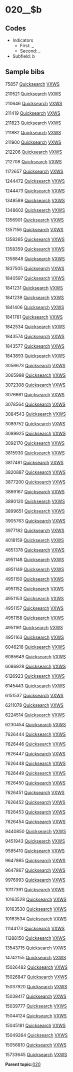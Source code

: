 # 020\_\_$b

## Codes

-   Indicators
    -   First: \_
    -   Second: \_
-   Subfield: b

## Sample bibs

75857 [Quicksearch](https://search.library.yale.edu/catalog/75857) [VXWS](http://prodorbis.library.yale.edu:7014/vxws/GetHoldingsService?bibId=75857)

210521 [Quicksearch](https://search.library.yale.edu/catalog/210521) [VXWS](http://prodorbis.library.yale.edu:7014/vxws/GetHoldingsService?bibId=210521)

210646 [Quicksearch](https://search.library.yale.edu/catalog/210646) [VXWS](http://prodorbis.library.yale.edu:7014/vxws/GetHoldingsService?bibId=210646)

211419 [Quicksearch](https://search.library.yale.edu/catalog/211419) [VXWS](http://prodorbis.library.yale.edu:7014/vxws/GetHoldingsService?bibId=211419)

211823 [Quicksearch](https://search.library.yale.edu/catalog/211823) [VXWS](http://prodorbis.library.yale.edu:7014/vxws/GetHoldingsService?bibId=211823)

211882 [Quicksearch](https://search.library.yale.edu/catalog/211882) [VXWS](http://prodorbis.library.yale.edu:7014/vxws/GetHoldingsService?bibId=211882)

211900 [Quicksearch](https://search.library.yale.edu/catalog/211900) [VXWS](http://prodorbis.library.yale.edu:7014/vxws/GetHoldingsService?bibId=211900)

212206 [Quicksearch](https://search.library.yale.edu/catalog/212206) [VXWS](http://prodorbis.library.yale.edu:7014/vxws/GetHoldingsService?bibId=212206)

212708 [Quicksearch](https://search.library.yale.edu/catalog/212708) [VXWS](http://prodorbis.library.yale.edu:7014/vxws/GetHoldingsService?bibId=212708)

1172657 [Quicksearch](https://search.library.yale.edu/catalog/1172657) [VXWS](http://prodorbis.library.yale.edu:7014/vxws/GetHoldingsService?bibId=1172657)

1244472 [Quicksearch](https://search.library.yale.edu/catalog/1244472) [VXWS](http://prodorbis.library.yale.edu:7014/vxws/GetHoldingsService?bibId=1244472)

1244473 [Quicksearch](https://search.library.yale.edu/catalog/1244473) [VXWS](http://prodorbis.library.yale.edu:7014/vxws/GetHoldingsService?bibId=1244473)

1348589 [Quicksearch](https://search.library.yale.edu/catalog/1348589) [VXWS](http://prodorbis.library.yale.edu:7014/vxws/GetHoldingsService?bibId=1348589)

1348602 [Quicksearch](https://search.library.yale.edu/catalog/1348602) [VXWS](http://prodorbis.library.yale.edu:7014/vxws/GetHoldingsService?bibId=1348602)

1356901 [Quicksearch](https://search.library.yale.edu/catalog/1356901) [VXWS](http://prodorbis.library.yale.edu:7014/vxws/GetHoldingsService?bibId=1356901)

1357156 [Quicksearch](https://search.library.yale.edu/catalog/1357156) [VXWS](http://prodorbis.library.yale.edu:7014/vxws/GetHoldingsService?bibId=1357156)

1358265 [Quicksearch](https://search.library.yale.edu/catalog/1358265) [VXWS](http://prodorbis.library.yale.edu:7014/vxws/GetHoldingsService?bibId=1358265)

1358359 [Quicksearch](https://search.library.yale.edu/catalog/1358359) [VXWS](http://prodorbis.library.yale.edu:7014/vxws/GetHoldingsService?bibId=1358359)

1358848 [Quicksearch](https://search.library.yale.edu/catalog/1358848) [VXWS](http://prodorbis.library.yale.edu:7014/vxws/GetHoldingsService?bibId=1358848)

1837505 [Quicksearch](https://search.library.yale.edu/catalog/1837505) [VXWS](http://prodorbis.library.yale.edu:7014/vxws/GetHoldingsService?bibId=1837505)

1840597 [Quicksearch](https://search.library.yale.edu/catalog/1840597) [VXWS](http://prodorbis.library.yale.edu:7014/vxws/GetHoldingsService?bibId=1840597)

1841231 [Quicksearch](https://search.library.yale.edu/catalog/1841231) [VXWS](http://prodorbis.library.yale.edu:7014/vxws/GetHoldingsService?bibId=1841231)

1841239 [Quicksearch](https://search.library.yale.edu/catalog/1841239) [VXWS](http://prodorbis.library.yale.edu:7014/vxws/GetHoldingsService?bibId=1841239)

1841406 [Quicksearch](https://search.library.yale.edu/catalog/1841406) [VXWS](http://prodorbis.library.yale.edu:7014/vxws/GetHoldingsService?bibId=1841406)

1841781 [Quicksearch](https://search.library.yale.edu/catalog/1841781) [VXWS](http://prodorbis.library.yale.edu:7014/vxws/GetHoldingsService?bibId=1841781)

1842534 [Quicksearch](https://search.library.yale.edu/catalog/1842534) [VXWS](http://prodorbis.library.yale.edu:7014/vxws/GetHoldingsService?bibId=1842534)

1843574 [Quicksearch](https://search.library.yale.edu/catalog/1843574) [VXWS](http://prodorbis.library.yale.edu:7014/vxws/GetHoldingsService?bibId=1843574)

1843577 [Quicksearch](https://search.library.yale.edu/catalog/1843577) [VXWS](http://prodorbis.library.yale.edu:7014/vxws/GetHoldingsService?bibId=1843577)

1843893 [Quicksearch](https://search.library.yale.edu/catalog/1843893) [VXWS](http://prodorbis.library.yale.edu:7014/vxws/GetHoldingsService?bibId=1843893)

3056673 [Quicksearch](https://search.library.yale.edu/catalog/3056673) [VXWS](http://prodorbis.library.yale.edu:7014/vxws/GetHoldingsService?bibId=3056673)

3065998 [Quicksearch](https://search.library.yale.edu/catalog/3065998) [VXWS](http://prodorbis.library.yale.edu:7014/vxws/GetHoldingsService?bibId=3065998)

3072308 [Quicksearch](https://search.library.yale.edu/catalog/3072308) [VXWS](http://prodorbis.library.yale.edu:7014/vxws/GetHoldingsService?bibId=3072308)

3076661 [Quicksearch](https://search.library.yale.edu/catalog/3076661) [VXWS](http://prodorbis.library.yale.edu:7014/vxws/GetHoldingsService?bibId=3076661)

3078564 [Quicksearch](https://search.library.yale.edu/catalog/3078564) [VXWS](http://prodorbis.library.yale.edu:7014/vxws/GetHoldingsService?bibId=3078564)

3084543 [Quicksearch](https://search.library.yale.edu/catalog/3084543) [VXWS](http://prodorbis.library.yale.edu:7014/vxws/GetHoldingsService?bibId=3084543)

3089752 [Quicksearch](https://search.library.yale.edu/catalog/3089752) [VXWS](http://prodorbis.library.yale.edu:7014/vxws/GetHoldingsService?bibId=3089752)

3089925 [Quicksearch](https://search.library.yale.edu/catalog/3089925) [VXWS](http://prodorbis.library.yale.edu:7014/vxws/GetHoldingsService?bibId=3089925)

3092170 [Quicksearch](https://search.library.yale.edu/catalog/3092170) [VXWS](http://prodorbis.library.yale.edu:7014/vxws/GetHoldingsService?bibId=3092170)

3815930 [Quicksearch](https://search.library.yale.edu/catalog/3815930) [VXWS](http://prodorbis.library.yale.edu:7014/vxws/GetHoldingsService?bibId=3815930)

3817481 [Quicksearch](https://search.library.yale.edu/catalog/3817481) [VXWS](http://prodorbis.library.yale.edu:7014/vxws/GetHoldingsService?bibId=3817481)

3820887 [Quicksearch](https://search.library.yale.edu/catalog/3820887) [VXWS](http://prodorbis.library.yale.edu:7014/vxws/GetHoldingsService?bibId=3820887)

3877200 [Quicksearch](https://search.library.yale.edu/catalog/3877200) [VXWS](http://prodorbis.library.yale.edu:7014/vxws/GetHoldingsService?bibId=3877200)

3889167 [Quicksearch](https://search.library.yale.edu/catalog/3889167) [VXWS](http://prodorbis.library.yale.edu:7014/vxws/GetHoldingsService?bibId=3889167)

3890120 [Quicksearch](https://search.library.yale.edu/catalog/3890120) [VXWS](http://prodorbis.library.yale.edu:7014/vxws/GetHoldingsService?bibId=3890120)

3899651 [Quicksearch](https://search.library.yale.edu/catalog/3899651) [VXWS](http://prodorbis.library.yale.edu:7014/vxws/GetHoldingsService?bibId=3899651)

3905763 [Quicksearch](https://search.library.yale.edu/catalog/3905763) [VXWS](http://prodorbis.library.yale.edu:7014/vxws/GetHoldingsService?bibId=3905763)

3977182 [Quicksearch](https://search.library.yale.edu/catalog/3977182) [VXWS](http://prodorbis.library.yale.edu:7014/vxws/GetHoldingsService?bibId=3977182)

4018159 [Quicksearch](https://search.library.yale.edu/catalog/4018159) [VXWS](http://prodorbis.library.yale.edu:7014/vxws/GetHoldingsService?bibId=4018159)

4851378 [Quicksearch](https://search.library.yale.edu/catalog/4851378) [VXWS](http://prodorbis.library.yale.edu:7014/vxws/GetHoldingsService?bibId=4851378)

4951148 [Quicksearch](https://search.library.yale.edu/catalog/4951148) [VXWS](http://prodorbis.library.yale.edu:7014/vxws/GetHoldingsService?bibId=4951148)

4951149 [Quicksearch](https://search.library.yale.edu/catalog/4951149) [VXWS](http://prodorbis.library.yale.edu:7014/vxws/GetHoldingsService?bibId=4951149)

4951150 [Quicksearch](https://search.library.yale.edu/catalog/4951150) [VXWS](http://prodorbis.library.yale.edu:7014/vxws/GetHoldingsService?bibId=4951150)

4951152 [Quicksearch](https://search.library.yale.edu/catalog/4951152) [VXWS](http://prodorbis.library.yale.edu:7014/vxws/GetHoldingsService?bibId=4951152)

4951153 [Quicksearch](https://search.library.yale.edu/catalog/4951153) [VXWS](http://prodorbis.library.yale.edu:7014/vxws/GetHoldingsService?bibId=4951153)

4951157 [Quicksearch](https://search.library.yale.edu/catalog/4951157) [VXWS](http://prodorbis.library.yale.edu:7014/vxws/GetHoldingsService?bibId=4951157)

4951158 [Quicksearch](https://search.library.yale.edu/catalog/4951158) [VXWS](http://prodorbis.library.yale.edu:7014/vxws/GetHoldingsService?bibId=4951158)

4951161 [Quicksearch](https://search.library.yale.edu/catalog/4951161) [VXWS](http://prodorbis.library.yale.edu:7014/vxws/GetHoldingsService?bibId=4951161)

4951163 [Quicksearch](https://search.library.yale.edu/catalog/4951163) [VXWS](http://prodorbis.library.yale.edu:7014/vxws/GetHoldingsService?bibId=4951163)

6046216 [Quicksearch](https://search.library.yale.edu/catalog/6046216) [VXWS](http://prodorbis.library.yale.edu:7014/vxws/GetHoldingsService?bibId=6046216)

6085649 [Quicksearch](https://search.library.yale.edu/catalog/6085649) [VXWS](http://prodorbis.library.yale.edu:7014/vxws/GetHoldingsService?bibId=6085649)

6086928 [Quicksearch](https://search.library.yale.edu/catalog/6086928) [VXWS](http://prodorbis.library.yale.edu:7014/vxws/GetHoldingsService?bibId=6086928)

6126923 [Quicksearch](https://search.library.yale.edu/catalog/6126923) [VXWS](http://prodorbis.library.yale.edu:7014/vxws/GetHoldingsService?bibId=6126923)

6145443 [Quicksearch](https://search.library.yale.edu/catalog/6145443) [VXWS](http://prodorbis.library.yale.edu:7014/vxws/GetHoldingsService?bibId=6145443)

6151537 [Quicksearch](https://search.library.yale.edu/catalog/6151537) [VXWS](http://prodorbis.library.yale.edu:7014/vxws/GetHoldingsService?bibId=6151537)

6211078 [Quicksearch](https://search.library.yale.edu/catalog/6211078) [VXWS](http://prodorbis.library.yale.edu:7014/vxws/GetHoldingsService?bibId=6211078)

6224514 [Quicksearch](https://search.library.yale.edu/catalog/6224514) [VXWS](http://prodorbis.library.yale.edu:7014/vxws/GetHoldingsService?bibId=6224514)

6230454 [Quicksearch](https://search.library.yale.edu/catalog/6230454) [VXWS](http://prodorbis.library.yale.edu:7014/vxws/GetHoldingsService?bibId=6230454)

7626444 [Quicksearch](https://search.library.yale.edu/catalog/7626444) [VXWS](http://prodorbis.library.yale.edu:7014/vxws/GetHoldingsService?bibId=7626444)

7626446 [Quicksearch](https://search.library.yale.edu/catalog/7626446) [VXWS](http://prodorbis.library.yale.edu:7014/vxws/GetHoldingsService?bibId=7626446)

7626447 [Quicksearch](https://search.library.yale.edu/catalog/7626447) [VXWS](http://prodorbis.library.yale.edu:7014/vxws/GetHoldingsService?bibId=7626447)

7626448 [Quicksearch](https://search.library.yale.edu/catalog/7626448) [VXWS](http://prodorbis.library.yale.edu:7014/vxws/GetHoldingsService?bibId=7626448)

7626449 [Quicksearch](https://search.library.yale.edu/catalog/7626449) [VXWS](http://prodorbis.library.yale.edu:7014/vxws/GetHoldingsService?bibId=7626449)

7626450 [Quicksearch](https://search.library.yale.edu/catalog/7626450) [VXWS](http://prodorbis.library.yale.edu:7014/vxws/GetHoldingsService?bibId=7626450)

7626451 [Quicksearch](https://search.library.yale.edu/catalog/7626451) [VXWS](http://prodorbis.library.yale.edu:7014/vxws/GetHoldingsService?bibId=7626451)

7626452 [Quicksearch](https://search.library.yale.edu/catalog/7626452) [VXWS](http://prodorbis.library.yale.edu:7014/vxws/GetHoldingsService?bibId=7626452)

7626453 [Quicksearch](https://search.library.yale.edu/catalog/7626453) [VXWS](http://prodorbis.library.yale.edu:7014/vxws/GetHoldingsService?bibId=7626453)

7626454 [Quicksearch](https://search.library.yale.edu/catalog/7626454) [VXWS](http://prodorbis.library.yale.edu:7014/vxws/GetHoldingsService?bibId=7626454)

9440850 [Quicksearch](https://search.library.yale.edu/catalog/9440850) [VXWS](http://prodorbis.library.yale.edu:7014/vxws/GetHoldingsService?bibId=9440850)

9451943 [Quicksearch](https://search.library.yale.edu/catalog/9451943) [VXWS](http://prodorbis.library.yale.edu:7014/vxws/GetHoldingsService?bibId=9451943)

9585410 [Quicksearch](https://search.library.yale.edu/catalog/9585410) [VXWS](http://prodorbis.library.yale.edu:7014/vxws/GetHoldingsService?bibId=9585410)

9647865 [Quicksearch](https://search.library.yale.edu/catalog/9647865) [VXWS](http://prodorbis.library.yale.edu:7014/vxws/GetHoldingsService?bibId=9647865)

9647867 [Quicksearch](https://search.library.yale.edu/catalog/9647867) [VXWS](http://prodorbis.library.yale.edu:7014/vxws/GetHoldingsService?bibId=9647867)

9976993 [Quicksearch](https://search.library.yale.edu/catalog/9976993) [VXWS](http://prodorbis.library.yale.edu:7014/vxws/GetHoldingsService?bibId=9976993)

10117391 [Quicksearch](https://search.library.yale.edu/catalog/10117391) [VXWS](http://prodorbis.library.yale.edu:7014/vxws/GetHoldingsService?bibId=10117391)

10163528 [Quicksearch](https://search.library.yale.edu/catalog/10163528) [VXWS](http://prodorbis.library.yale.edu:7014/vxws/GetHoldingsService?bibId=10163528)

10163530 [Quicksearch](https://search.library.yale.edu/catalog/10163530) [VXWS](http://prodorbis.library.yale.edu:7014/vxws/GetHoldingsService?bibId=10163530)

10163534 [Quicksearch](https://search.library.yale.edu/catalog/10163534) [VXWS](http://prodorbis.library.yale.edu:7014/vxws/GetHoldingsService?bibId=10163534)

11144173 [Quicksearch](https://search.library.yale.edu/catalog/11144173) [VXWS](http://prodorbis.library.yale.edu:7014/vxws/GetHoldingsService?bibId=11144173)

11288150 [Quicksearch](https://search.library.yale.edu/catalog/11288150) [VXWS](http://prodorbis.library.yale.edu:7014/vxws/GetHoldingsService?bibId=11288150)

13543715 [Quicksearch](https://search.library.yale.edu/catalog/13543715) [VXWS](http://prodorbis.library.yale.edu:7014/vxws/GetHoldingsService?bibId=13543715)

14742155 [Quicksearch](https://search.library.yale.edu/catalog/14742155) [VXWS](http://prodorbis.library.yale.edu:7014/vxws/GetHoldingsService?bibId=14742155)

15026482 [Quicksearch](https://search.library.yale.edu/catalog/15026482) [VXWS](http://prodorbis.library.yale.edu:7014/vxws/GetHoldingsService?bibId=15026482)

15026847 [Quicksearch](https://search.library.yale.edu/catalog/15026847) [VXWS](http://prodorbis.library.yale.edu:7014/vxws/GetHoldingsService?bibId=15026847)

15037920 [Quicksearch](https://search.library.yale.edu/catalog/15037920) [VXWS](http://prodorbis.library.yale.edu:7014/vxws/GetHoldingsService?bibId=15037920)

15039417 [Quicksearch](https://search.library.yale.edu/catalog/15039417) [VXWS](http://prodorbis.library.yale.edu:7014/vxws/GetHoldingsService?bibId=15039417)

15039777 [Quicksearch](https://search.library.yale.edu/catalog/15039777) [VXWS](http://prodorbis.library.yale.edu:7014/vxws/GetHoldingsService?bibId=15039777)

15044124 [Quicksearch](https://search.library.yale.edu/catalog/15044124) [VXWS](http://prodorbis.library.yale.edu:7014/vxws/GetHoldingsService?bibId=15044124)

15045181 [Quicksearch](https://search.library.yale.edu/catalog/15045181) [VXWS](http://prodorbis.library.yale.edu:7014/vxws/GetHoldingsService?bibId=15045181)

15049264 [Quicksearch](https://search.library.yale.edu/catalog/15049264) [VXWS](http://prodorbis.library.yale.edu:7014/vxws/GetHoldingsService?bibId=15049264)

15056810 [Quicksearch](https://search.library.yale.edu/catalog/15056810) [VXWS](http://prodorbis.library.yale.edu:7014/vxws/GetHoldingsService?bibId=15056810)

15733645 [Quicksearch](https://search.library.yale.edu/catalog/15733645) [VXWS](http://prodorbis.library.yale.edu:7014/vxws/GetHoldingsService?bibId=15733645)

**Parent topic:**[020](../../tags/020/020.md)

